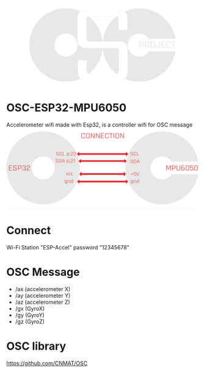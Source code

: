 ![](osc-project.png)
# OSC-ESP32-MPU6050
Accelerometer wifi made with Esp32, is a controller wifi for OSC message
![](osc-project-link.png)

# Connect

Wi-Fi Station "ESP-Accel" password "12345678"

# OSC Message 

- /ax        (accelerometer X)
- /ay        (accelerometer Y)
- /az        (accelerometer Z)
- /gx        (GyroX)
- /gy        (GyroY)
- /gz        (GyroZ)

# OSC library

https://github.com/CNMAT/OSC
